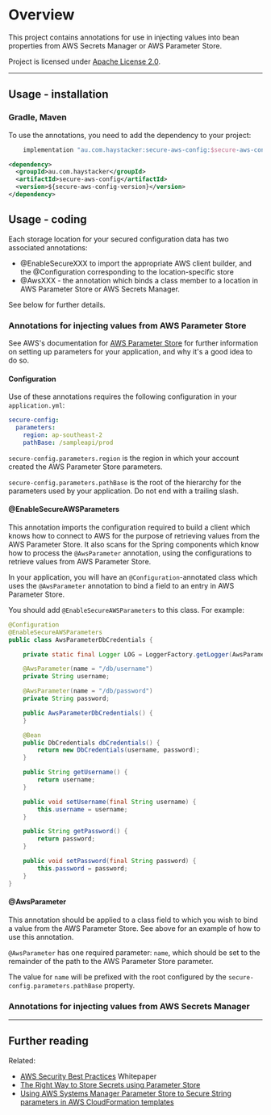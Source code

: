 # Overview

This project contains annotations for use in injecting values into bean properties from AWS Secrets Manager or AWS Parameter Store.

Project is licensed under [Apache License 2.0](http://www.apache.org/licenses/LICENSE-2.0).

-----

## Usage - installation

### Gradle, Maven

To use the annotations, you need to add the dependency to your project:

```groovy
	implementation "au.com.haystacker:secure-aws-config:$secure-aws-config-version"
```

```xml
<dependency>
  <groupId>au.com.haystacker</groupId>
  <artifactId>secure-aws-config</artifactId>
  <version>${secure-aws-config-version}</version>
</dependency>
```

## Usage - coding
Each storage location for your secured configuration data has two associated annotations:
* @EnableSecureXXX to import the appropriate AWS client builder, and the @Configuration corresponding to the location-specific store
* @AwsXXX - the annotation which binds a class member to a location in AWS Parameter Store or AWS Secrets Manager.

See below for further details.

### Annotations for injecting values from AWS Parameter Store
See AWS's documentation for [AWS Parameter Store](https://docs.aws.amazon.com/systems-manager/latest/userguide/systems-manager-parameter-store.html) for further information on setting up parameters for your application, and why it's a good idea to do so.

#### Configuration
Use of these annotations requires the following configuration in your `application.yml`:
```yaml
secure-config:
  parameters:
    region: ap-southeast-2
    pathBase: /sampleapi/prod
```
`secure-config.parameters.region` is the region in which your account created the AWS Parameter Store parameters.

`secure-config.parameters.pathBase` is the root of the hierarchy for the parameters used by your application. Do not end with a trailing slash.

#### @EnableSecureAWSParameters
This annotation imports the configuration required to build a client which knows how to connect to AWS for the purpose of retrieving values from the AWS Parameter Store.
It also scans for the Spring components which know how to process the `@AwsParameter` annotation, using the configurations to retrieve values from AWS Parameter Store.

In your application, you will have an `@Configuration`-annotated class which uses the `@AwsParameter` annotation to bind a field to an entry in AWS Parameter Store.

You should add `@EnableSecureAWSParameters` to this class. 
For example:
```java
@Configuration
@EnableSecureAWSParameters
public class AwsParameterDbCredentials {

    private static final Logger LOG = LoggerFactory.getLogger(AwsParameterDbCredentials.class);

    @AwsParameter(name = "/db/username")
    private String username;

    @AwsParameter(name = "/db/password")
    private String password;

    public AwsParameterDbCredentials() {
    }

    @Bean
    public DbCredentials dbCredentials() {
        return new DbCredentials(username, password);
    }

    public String getUsername() {
        return username;
    }

    public void setUsername(final String username) {
        this.username = username;
    }

    public String getPassword() {
        return password;
    }

    public void setPassword(final String password) {
        this.password = password;
    }
}
```
#### @AwsParameter
This annotation should be applied to a class field to which you wish to bind a value from the AWS Parameter Store.
See above for an example of how to use this annotation.

`@AwsParameter` has one required parameter: `name`, which should be set to the remainder of the path to the AWS Parameter Store parameter.

The value for `name` will be prefixed with the root configured by the `secure-config.parameters.pathBase` property.

### Annotations for injecting values from AWS Secrets Manager

-----

## Further reading

Related:

* [AWS Security Best Practices](https://d0.awsstatic.com/whitepapers/Security/AWS_Security_Best_Practices.pdf) Whitepaper
* [The Right Way to Store Secrets using Parameter Store](https://aws.amazon.com/blogs/mt/the-right-way-to-store-secrets-using-parameter-store/)
* [Using AWS Systems Manager Parameter Store to Secure String parameters in AWS CloudFormation templates](https://aws.amazon.com/blogs/mt/using-aws-systems-manager-parameter-store-secure-string-parameters-in-aws-cloudformation-templates/)

